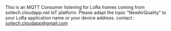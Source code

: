 This is an MQTT Consumer listening for LoRa frames coming from soitech.cloudapp.net IoT platform.
Please adapt the topic “NewAirQuality” to your LoRa application name or your device address.
contact : soitech.cloudapp@gmail.com